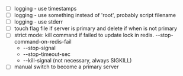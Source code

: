 * [ ] logging - use timestamps
* [ ] logging - use something instead of 'root', probably script filename
* [ ] logging - use stderr  
* [ ] touch flag file if server is primary and delete if when is not primary
* [ ] strict mode: kill command if failed to update lock in redis. --stop-command-on-redis-fail
  * --stop-signal
  * --stop-timeout-sec
  * --kill-signal (not necessary, always SIGKILL)
* [ ] manual switch to become a primary server
